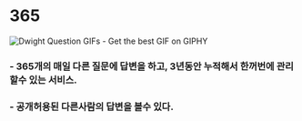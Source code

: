 # 365

![Dwight Question GIFs - Get the best GIF on GIPHY](https://media1.giphy.com/media/GfaZNzU42Snz6dlGhN/giphy.gif)

### - 365개의 매일 다른 질문에 답변을 하고, 3년동안 누적해서 한꺼번에 관리할수 있는 서비스.

### - 공개허용된 다른사람의 답변을 볼수 있다.
